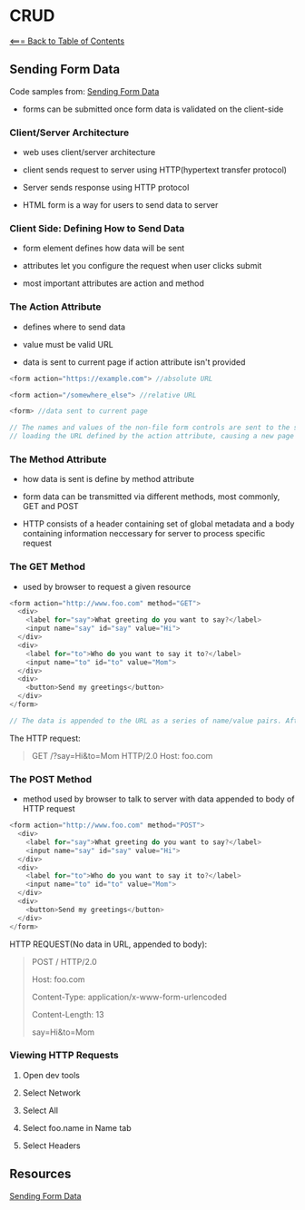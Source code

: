 # **CRUD**

[<=== Back to Table of Contents](https://peterjstaker.github.io/reading-notes/)

## Sending Form Data

Code samples from: [Sending Form Data](https://developer.mozilla.org/en-US/docs/Learn/HTML/Forms/Sending_and_retrieving_form_data)

* forms can be submitted once form data is validated on the client-side

### Client/Server Architecture

* web uses client/server architecture

* client sends request to server using HTTP(hypertext transfer protocol)

* Server sends response using HTTP protocol

* HTML form is a way for users to send data to server

### Client Side: Defining How to Send Data

* form element defines how data will be sent

* attributes let you configure the request when user clicks submit

* most important attributes are action and method

### The Action Attribute

* defines where to send data

* value must be valid URL

* data is sent to current page if action attribute isn't provided

```javascript
<form action="https://example.com"> //absolute URL

<form action="/somewhere_else"> //relative URL

<form> //data sent to current page

// The names and values of the non-file form controls are sent to the server as name=value pairs joined with ampersands. The action value should be a file // on the server that can handle the incoming data, including ensuring server-side validation. The server then responds, generally handling the data and
// loading the URL defined by the action attribute, causing a new page load (or a refresh of the existing page, if the action points to the same page).
```

### The Method Attribute

* how data is sent is define by method attribute

* form data can be transmitted via different methods, most commonly, GET and POST

* HTTP consists of a header containing set of global metadata and a body containing information neccessary for server to process specific request

### The GET Method

* used by browser to request a given resource

```javascript
<form action="http://www.foo.com" method="GET">
  <div>
    <label for="say">What greeting do you want to say?</label>
    <input name="say" id="say" value="Hi">
  </div>
  <div>
    <label for="to">Who do you want to say it to?</label>
    <input name="to" id="to" value="Mom">
  </div>
  <div>
    <button>Send my greetings</button>
  </div>
</form>

// The data is appended to the URL as a series of name/value pairs. After the URL web address has ended, we include a question mark (?) followed by the    // name/value pairs, each one separated by an ampersand (&). In this case we are passing two pieces of data to the server
```

The HTTP request:

> GET /?say=Hi&to=Mom HTTP/2.0
> Host: foo.com

### The POST Method

* method used by browser to talk to server with data appended to body of HTTP request

```javascript
<form action="http://www.foo.com" method="POST">
  <div>
    <label for="say">What greeting do you want to say?</label>
    <input name="say" id="say" value="Hi">
  </div>
  <div>
    <label for="to">Who do you want to say it to?</label>
    <input name="to" id="to" value="Mom">
  </div>
  <div>
    <button>Send my greetings</button>
  </div>
</form>
```

HTTP REQUEST(No data in URL, appended to body):

> POST / HTTP/2.0
>
> Host: foo.com
>
> Content-Type: application/x-www-form-urlencoded
>
> Content-Length: 13
>
> say=Hi&to=Mom

### Viewing HTTP Requests

1. Open dev tools

1. Select Network

1. Select All

1. Select foo.name in Name tab

1. Select Headers

## Resources

[Sending Form Data](https://developer.mozilla.org/en-US/docs/Learn/HTML/Forms/Sending_and_retrieving_form_data)
